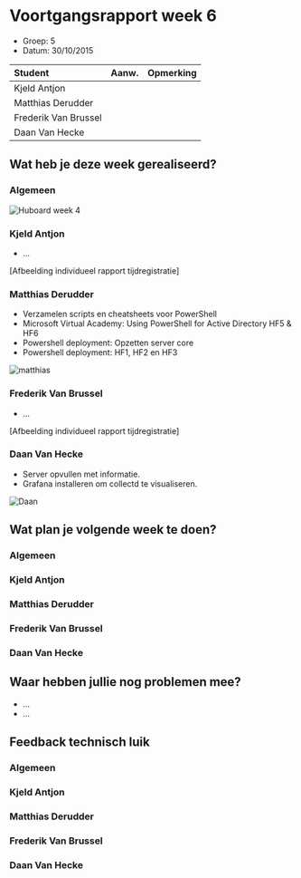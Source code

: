 # Voortgangsrapport week 6

* Groep: 5
* Datum: 30/10/2015

| Student  | Aanw. | Opmerking |
| :---     | :---  | :---      |
| Kjeld Antjon |       |           |
| Matthias Derudder |       |           |
| Frederik Van Brussel |       |           |
| Daan Van Hecke |       |           |

## Wat heb je deze week gerealiseerd?

### Algemeen

![Huboard week 4](http://i.imgur.com/fymVcLA.png)

### Kjeld Antjon

* ...

[Afbeelding individueel rapport tijdregistratie]

### Matthias Derudder

* Verzamelen scripts en cheatsheets voor PowerShell
* Microsoft Virtual Academy: Using PowerShell for Active Directory HF5 & HF6
* Powershell deployment: Opzetten server core
* Powershell deployment: HF1, HF2 en HF3

![matthias](http://i.imgur.com/39HIMIn.png)


### Frederik Van Brussel

* ...

[Afbeelding individueel rapport tijdregistratie]

### Daan Van Hecke
* Server opvullen met informatie.
* Grafana installeren om collectd te visualiseren.

![Daan](http://puu.sh/l2ZAe/29d85666d2.png)

## Wat plan je volgende week te doen?

### Algemeen
### Kjeld Antjon
### Matthias Derudder
### Frederik Van Brussel
### Daan Van Hecke

## Waar hebben jullie nog problemen mee?

* ...
* ...

## Feedback technisch luik

### Algemeen

### Kjeld Antjon
### Matthias Derudder
### Frederik Van Brussel
### Daan Van Hecke

